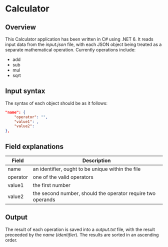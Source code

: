 # Calculator

## Overview
This Calculator application has been written in C# using .NET 6. It reads input data from the *input.json* file, with each JSON object being treated as a separate mathematical operation. Currently operations include:
- add
- sub
- mul
- sqrt

## Input syntax
The syntax of each object should be as it follows:
```json
"name": {
    "operator": "",
    "value1": ,
    "value2": 
},
```

## Field explanations
| Field | Description |
| - | - |
| name | an identifier, ought to be unique within the file |
| operator | one of the valid operators |
| value1 | the first number |
| value2 | the second number, should the operator require two operands |

## Output
The result of each operation is saved into a *output.txt* file, with the result preceeded by the *name* (*identifier*). The results are sorted in an ascending order.
